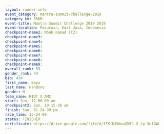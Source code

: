 ```yaml
---
layout: runner-info 
event_category: mantra-summit-challenge-2019 
category_km: 35KM 
event-title: Mantra Summit Challenge 2019 2019 
event-location: Pasuruan, East Java, Indonesia 
checkpoint-name2: Mbah Kamad (T2) 
checkpoint-name3: 
checkpoint-name4: 
checkpoint-name5: 
checkpoint-name6: 
checkpoint-name7: 
checkpoint-name8: 
checkpoint-name9: 
overall_rank: 53
gender_rank: 44
bib: 434
first_name: Bayu
last_name: Handono
gender: M
team_name: RIOT X AMC
start: Sun, 12-00-00 am
checkpoint2: Sun, 10-15-36 am
finish: Sun, 01-24-09 pm
race_time: 13-24-09
status: FINISHER
certificate: https://drive.google.com/file/d/1FKfKAWmvaQWf1-8_tp-3n1GWkG6vXNTZ/view?usp=sharing
---
```

